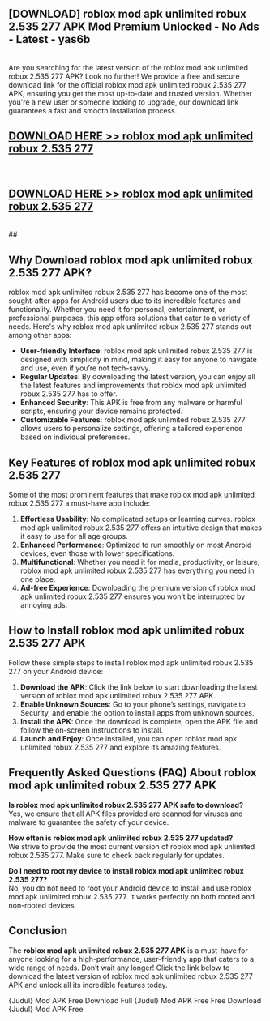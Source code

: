 ## [DOWNLOAD] roblox mod apk unlimited robux 2.535 277 APK Mod  Premium Unlocked - No Ads - Latest - yas6b <br>
<br>
Are you searching for the latest version of the roblox mod apk unlimited robux 2.535 277 APK? Look no further! We provide a free and secure download link for the official roblox mod apk unlimited robux 2.535 277 APK, ensuring you get the most up-to-date and trusted version. Whether you're a new user or someone looking to upgrade, our download link guarantees a fast and smooth installation process.


## [DOWNLOAD HERE >> roblox mod apk unlimited robux 2.535 277](http://leaked.freeplayer.one?title=roblox_mod_apk_unlimited_robux_2.535_277&ref=06)
  <br>

## [DOWNLOAD HERE >> roblox mod apk unlimited robux 2.535 277](http://leaked.freeplayer.one?title=roblox_mod_apk_unlimited_robux_2.535_277&ref=06)
  <br>
  ##



## Why Download roblox mod apk unlimited robux 2.535 277 APK?

roblox mod apk unlimited robux 2.535 277 has become one of the most sought-after apps for Android users due to its incredible features and functionality. Whether you need it for personal, entertainment, or professional purposes, this app offers solutions that cater to a variety of needs. Here's why roblox mod apk unlimited robux 2.535 277 stands out among other apps:

- **User-friendly Interface**: roblox mod apk unlimited robux 2.535 277 is designed with simplicity in mind, making it easy for anyone to navigate and use, even if you’re not tech-savvy.
- **Regular Updates**: By downloading the latest version, you can enjoy all the latest features and improvements that roblox mod apk unlimited robux 2.535 277 has to offer.
- **Enhanced Security**: This APK is free from any malware or harmful scripts, ensuring your device remains protected.
- **Customizable Features**: roblox mod apk unlimited robux 2.535 277 allows users to personalize settings, offering a tailored experience based on individual preferences.

## Key Features of roblox mod apk unlimited robux 2.535 277

Some of the most prominent features that make roblox mod apk unlimited robux 2.535 277 a must-have app include:

1. **Effortless Usability**: No complicated setups or learning curves. roblox mod apk unlimited robux 2.535 277 offers an intuitive design that makes it easy to use for all age groups.
2. **Enhanced Performance**: Optimized to run smoothly on most Android devices, even those with lower specifications.
3. **Multifunctional**: Whether you need it for media, productivity, or leisure, roblox mod apk unlimited robux 2.535 277 has everything you need in one place.
4. **Ad-free Experience**: Downloading the premium version of roblox mod apk unlimited robux 2.535 277 ensures you won’t be interrupted by annoying ads.

## How to Install roblox mod apk unlimited robux 2.535 277 APK

Follow these simple steps to install roblox mod apk unlimited robux 2.535 277 on your Android device:

1. **Download the APK**: Click the link below to start downloading the latest version of roblox mod apk unlimited robux 2.535 277 APK.
2. **Enable Unknown Sources**: Go to your phone’s settings, navigate to Security, and enable the option to install apps from unknown sources.
3. **Install the APK**: Once the download is complete, open the APK file and follow the on-screen instructions to install.
4. **Launch and Enjoy**: Once installed, you can open roblox mod apk unlimited robux 2.535 277 and explore its amazing features.

## Frequently Asked Questions (FAQ) About roblox mod apk unlimited robux 2.535 277 APK

**Is roblox mod apk unlimited robux 2.535 277 APK safe to download?**  
Yes, we ensure that all APK files provided are scanned for viruses and malware to guarantee the safety of your device.

**How often is roblox mod apk unlimited robux 2.535 277 updated?**  
We strive to provide the most current version of roblox mod apk unlimited robux 2.535 277. Make sure to check back regularly for updates.

**Do I need to root my device to install roblox mod apk unlimited robux 2.535 277?**  
No, you do not need to root your Android device to install and use roblox mod apk unlimited robux 2.535 277. It works perfectly on both rooted and non-rooted devices.

## Conclusion

The **roblox mod apk unlimited robux 2.535 277 APK** is a must-have for anyone looking for a high-performance, user-friendly app that caters to a wide range of needs. Don’t wait any longer! Click the link below to download the latest version of roblox mod apk unlimited robux 2.535 277 APK and unlock all its incredible features today.

{Judul} Mod APK Free
Download Full {Judul} Mod APK Free
Free Download {Judul} Mod APK Free

